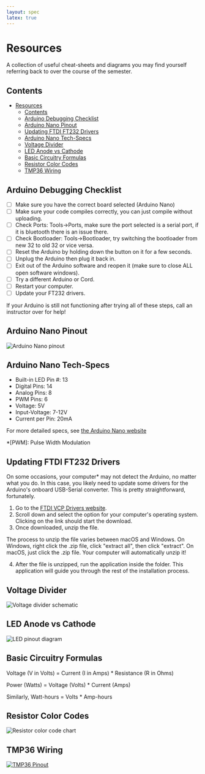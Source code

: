 ```yaml
---
layout: spec
latex: true
---
```


# Resources

A collection of useful cheat-sheets and diagrams you may find yourself referring back to over the course of the semester.

## Contents

- [Resources](#resources)
  - [Contents](#contents)
  - [Arduino Debugging Checklist](#arduino-debugging-checklist)
  - [Arduino Nano Pinout](#arduino-nano-pinout)
  - [Updating FTDI FT232 Drivers](#updating-ftdi-ft232-drivers)
  - [Arduino Nano Tech-Specs](#arduino-nano-tech-specs)
  - [Voltage Divider](#voltage-divider)
  - [LED Anode vs Cathode](#led-anode-vs-cathode)
  - [Basic Circuitry Formulas](#basic-circuitry-formulas)
  - [Resistor Color Codes](#resistor-color-codes)
  - [TMP36 Wiring](#tmp36-wiring)

## Arduino Debugging Checklist

- [ ] Make sure you have the correct board selected (Arduino Nano)
- [ ] Make sure your code compiles correctly, you can just compile without uploading.
- [ ] Check Ports: Tools->Ports, make sure the port selected is a serial port, if it is bluetooth there is an issue there.
- [ ] Check Bootloader: Tools->Bootloader, try switching the bootloader from new 32 to old 32 or vice versa.
- [ ] Reset the Arduino by holding down the button on it for a few seconds.
- [ ] Unplug the Arduino then plug it back in.
- [ ] Exit out of the Arduino software and reopen it (make sure to close ALL open software windows).  
- [ ] Try a different Arduino or Cord.
- [ ] Restart your computer.
- [ ] Update your FT232 drivers.

If your Arduino is still not functioning after trying all of these steps, call an instructor over for help!

## Arduino Nano Pinout

![Arduino Nano pinout](https://docs.arduino.cc/static/aea75b21cea87290ef2ed4e783b336ef/A000005-pinout.png)

## Arduino Nano Tech-Specs

- Built-in LED Pin #: 13
- Digital Pins: 14
- Analog Pins: 8
- PWM Pins: 6
- Voltage: 5V
- Input-Voltage: 7-12V
- Current per Pin: 20mA

For more detailed specs, see [the Arduino Nano website](https://docs.arduino.cc/hardware/nano)

*[PWM]: Pulse Width Modulation

## Updating FTDI FT232 Drivers

On some occasions, your computer* may not detect the Arduino, no matter what you do. In this case, you likely need to update some drivers for the Arduino's onboard USB-Serial converter. This is pretty straightforward, fortunately. 

1. Go to the [FTDI VCP Drivers website](https://ftdichip.com/drivers/vcp-drivers/). 
2. Scroll down and select the option for your computer's operating system. Clicking on the link should start the download.
3. Once downloaded, unzip the file. 

<div class="primer-spec-callout" markdown="1">
The process to unzip the file varies between macOS and Windows. 
On Windows, right click the .zip file, click "extract all", then click "extract". 
On macOS, just click the .zip file. Your computer will automatically unzip it!
</div>

4. After the file is unzipped, run the application inside the folder. This application will guide you through the rest of the installation process.

## Voltage Divider

![Voltage divider schematic](media/voltage-divider.png)

## LED Anode vs Cathode

![LED pinout diagram](media/LED-pinout-anode-cathode.png)

## Basic Circuitry Formulas

Voltage (V in Volts) = Current (I in Amps) * Resistance (R in Ohms)

Power (Watts) = Voltage (Volts) * Current (Amps)

Similarly, Watt-hours = Volts * Amp-hours

## Resistor Color Codes

![Resistor color code chart](https://eepower.com/uploads/education/resistor_color_codes_chart.png)

## TMP36 Wiring

[![TMP36 Pinout](https://cdn-learn.adafruit.com/assets/assets/000/000/471/large1024/temperature_tmp36pinout.gif?1447975787)](https://learn.adafruit.com/tmp36-temperature-sensor/overview)
